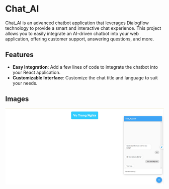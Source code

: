 # Chat_AI

Chat_AI is an advanced chatbot application that leverages Dialogflow technology to provide a smart and interactive chat experience. This project allows you to easily integrate an AI-driven chatbot into your web application, offering customer support, answering questions, and more.

## Features

- **Easy Integration**: Add a few lines of code to integrate the chatbot into your React application.
- **Customizable Interface**: Customize the chat title and language to suit your needs.


## Images 

![ChatBot](public/Images1.jpg)